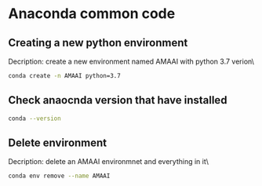 # Anaconda common code


## Creating a new python environment
Decription: create a new environment named AMAAI with python 3.7 verion\
```bash
conda create -n AMAAI python=3.7
```

## Check anaocnda version that have installed
```bash
conda --version
```

## Delete environment
Decription: delete an AMAAI environmnet and everything in it\
```bash
conda env remove --name AMAAI
```
